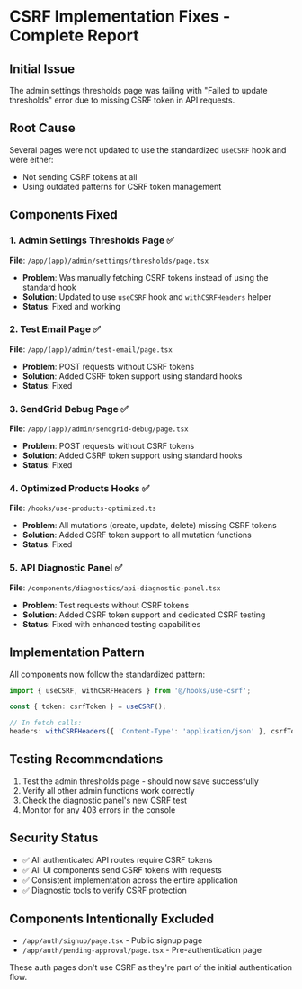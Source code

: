 # CSRF Implementation Fixes - Complete Report

## Initial Issue
The admin settings thresholds page was failing with "Failed to update thresholds" error due to missing CSRF token in API requests.

## Root Cause
Several pages were not updated to use the standardized `useCSRF` hook and were either:
- Not sending CSRF tokens at all
- Using outdated patterns for CSRF token management

## Components Fixed

### 1. Admin Settings Thresholds Page ✅
**File**: `/app/(app)/admin/settings/thresholds/page.tsx`
- **Problem**: Was manually fetching CSRF tokens instead of using the standard hook
- **Solution**: Updated to use `useCSRF` hook and `withCSRFHeaders` helper
- **Status**: Fixed and working

### 2. Test Email Page ✅
**File**: `/app/(app)/admin/test-email/page.tsx`
- **Problem**: POST requests without CSRF tokens
- **Solution**: Added CSRF token support using standard hooks
- **Status**: Fixed

### 3. SendGrid Debug Page ✅
**File**: `/app/(app)/admin/sendgrid-debug/page.tsx`
- **Problem**: POST requests without CSRF tokens
- **Solution**: Added CSRF token support using standard hooks
- **Status**: Fixed

### 4. Optimized Products Hooks ✅
**File**: `/hooks/use-products-optimized.ts`
- **Problem**: All mutations (create, update, delete) missing CSRF tokens
- **Solution**: Added CSRF token support to all mutation functions
- **Status**: Fixed

### 5. API Diagnostic Panel ✅
**File**: `/components/diagnostics/api-diagnostic-panel.tsx`
- **Problem**: Test requests without CSRF tokens
- **Solution**: Added CSRF token support and dedicated CSRF testing
- **Status**: Fixed with enhanced testing capabilities

## Implementation Pattern
All components now follow the standardized pattern:
```typescript
import { useCSRF, withCSRFHeaders } from '@/hooks/use-csrf';

const { token: csrfToken } = useCSRF();

// In fetch calls:
headers: withCSRFHeaders({ 'Content-Type': 'application/json' }, csrfToken),
```

## Testing Recommendations
1. Test the admin thresholds page - should now save successfully
2. Verify all other admin functions work correctly
3. Check the diagnostic panel's new CSRF test
4. Monitor for any 403 errors in the console

## Security Status
- ✅ All authenticated API routes require CSRF tokens
- ✅ All UI components send CSRF tokens with requests
- ✅ Consistent implementation across the entire application
- ✅ Diagnostic tools to verify CSRF protection

## Components Intentionally Excluded
- `/app/auth/signup/page.tsx` - Public signup page
- `/app/auth/pending-approval/page.tsx` - Pre-authentication page

These auth pages don't use CSRF as they're part of the initial authentication flow.